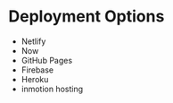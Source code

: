 # Deployment Options

-   Netlify
-   Now
-   GitHub Pages
-   Firebase
-   Heroku
-   inmotion hosting
